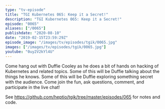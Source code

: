 ```yaml
---
type: "tv-episode"
title: "TGI Kubernetes 065: Keep it a Secret!"
description: "TGI Kubernetes 065: Keep it a Secret!"
episode: "0065"
aliases: ["/0065"]
publishdate: "2020-08-10"
date: "2019-02-15T23:59:29Z"
episode_image: "/images/tv/episodes/tgik/0065.jpg"
images: ["/images/tv/episodes/tgik/0065.jpg"]
youtube: "0uy2V2kYl4U"
---
```


Come hang out with Duffie Cooley as he does a bit of hands on hacking of Kubernetes and related topics. Some of this will be Duffie talking about the things he knows. Some of this will be Duffie exploring something secret with the audience. Come join the fun, ask questions, comment, and participate in the live chat!


See https://github.com/heptio/tgik/tree/master/episodes/065 for notes and code.


